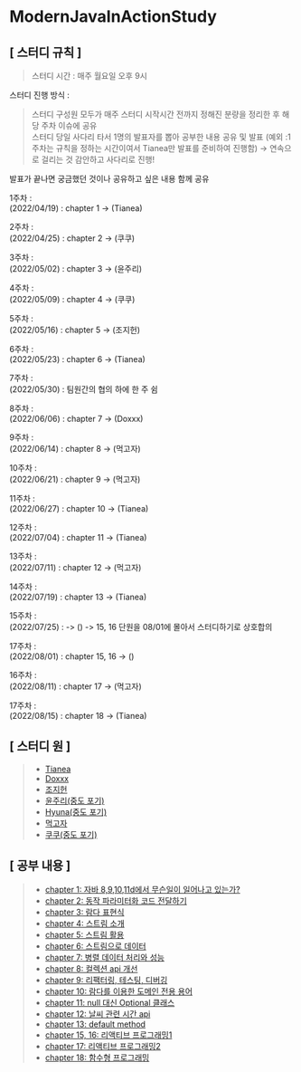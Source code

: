 # ModernJavaInActionStudy
## [ 스터디 규칙 ]
> 스터디 시간 : 매주 월요일 오후 9시

스터디 진행 방식 :

> 스터디 구성원 모두가 매주 스터디 시작시간 전까지 정해진 분량을 정리한 후 해당 주차 이슈에 공유<br>
> 스터디 당일 사다리 타서 1명의 발표자를 뽑아 공부한 내용 공유 및 발표
> (예외 :1주차는 규칙을 정하는 시간이여서 Tianea만 발표를 준비하여 진행함)
> → 연속으로 걸리는 것 감안하고 사다리로 진행!

발표가 끝나면 궁금했던 것이나 공유하고 싶은 내용 함께 공유

1주차 : <br> 
(2022/04/19) : chapter 1 -> (Tianea)

2주차 : <br> 
(2022/04/25) : chapter 2 -> (쿠쿠)

3주차 : <br> 
(2022/05/02) : chapter 3 -> (윤주리)

4주차 : <br> 
(2022/05/09) : chapter 4 -> (쿠쿠)

5주차 : <br> 
(2022/05/16) : chapter 5 -> (조지헌)

6주차 : <br> 
(2022/05/23) : chapter 6 -> (Tianea)

7주차 : <br> 
(2022/05/30) : 팀원간의 협의 하에 한 주 쉼

8주차 : <br> 
(2022/06/06) : chapter 7 -> (Doxxx)

9주차 : <br> 
(2022/06/14) : chapter 8 -> (먹고자)

10주차 : <br> 
(2022/06/21) : chapter 9 -> (먹고자)

11주차 : <br> 
(2022/06/27) : chapter 10 -> (Tianea)

12주차 : <br> 
(2022/07/04) : chapter 11 -> (Tianea)

13주차 : <br> 
(2022/07/11) : chapter 12 -> (먹고자)

14주차 : <br> 
(2022/07/19) : chapter 13 -> (Tianea)

15주차 : <br> 
(2022/07/25) : -> ()
-> 15, 16 단원을 08/01에 몰아서 스터디하기로 상호합의

17주차 : <br> 
(2022/08/01) : chapter 15, 16 -> ()

16주차 : <br> 
(2022/08/11) : chapter 17 -> (먹고자)

17주차 : <br> 
(2022/08/15) : chapter 18 -> (Tianea)

## [ 스터디 원 ]
>- [Tianea](https://github.com/Tianea2160)
>- [Doxxx]()
>- [조지헌]()
>- [윤주리(중도 포기)]()
>- [Hyuna(중도 포기)]()
>- [먹고자]()
>- [쿠쿠(중도 포기)]()


## [ 공부 내용 ]
> - [chapter 1: 자바 8,9,10,11d에서 무슨일이 일어나고 있는가?](https://github.com/study-mji/ModernJavaInActionStudy/issues/1)
> - [chapter 2: 동작 파라미터화 코드 전달하기](https://github.com/study-mji/ModernJavaInActionStudy/issues/2)
> - [chapter 3: 람다 표현식](https://github.com/study-mji/ModernJavaInActionStudy/issues/3)
> - [chapter 4: 스트림 소개](https://github.com/study-mji/ModernJavaInActionStudy/issues/4)
> - [chapter 5: 스트림 활용](https://github.com/study-mji/ModernJavaInActionStudy/issues/5)
> - [chapter 6: 스트림으로 데이터 ](https://github.com/study-mji/ModernJavaInActionStudy/issues/6)
> - [chapter 7: 병렬 데이터 처리와 성능 ](https://github.com/study-mji/ModernJavaInActionStudy/issues/7)
> - [chapter 8: 컬렉션 api 개선 ](https://github.com/study-mji/ModernJavaInActionStudy/issues/8)
> - [chapter 9: 리팩터링, 테스팅, 디버깅 ](https://github.com/study-mji/ModernJavaInActionStudy/issues/9)
> - [chapter 10: 람다를 이용한 도메인 전용 용어 ](https://github.com/study-mji/ModernJavaInActionStudy/issues/10)
> - [chapter 11: null 대신 Optional 클래스](https://github.com/study-mji/ModernJavaInActionStudy/issues/13)
> - [chapter 12: 날씨 관련 시간 api](https://github.com/study-mji/ModernJavaInActionStudy/issues/14)
> - [chapter 13: default method](https://github.com/study-mji/ModernJavaInActionStudy/issues/15)
> - [chapter 15, 16: 리액티브 프로그래밍1](https://github.com/study-mji/ModernJavaInActionStudy/issues/16)
> - [chapter 17: 리액티브 프로그래밍2](https://github.com/study-mji/ModernJavaInActionStudy/issues/17)
> - [chapter 18: 함수형 프로그래밍](https://github.com/study-mji/ModernJavaInActionStudy/issues/18)

